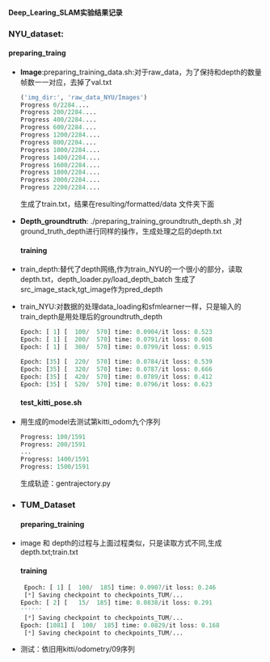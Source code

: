 ####  Deep_Learing_SLAM实验结果记录



### NYU_dataset:

#### preparing_traing

* **Image**:preparing_training_data.sh:对于raw_data，为了保持和depth的数量帧数一一对应，去掉了val.txt

  ```python
  ('img_dir:', 'raw_data_NYU/Images')
  Progress 0/2284....
  Progress 200/2284....
  Progress 400/2284....
  Progress 600/2284....
  Progress 1200/2284....
  Progress 800/2284....
  Progress 1000/2284....
  Progress 1400/2284....
  Progress 1600/2284....
  Progress 1800/2284....
  Progress 2000/2284....
  Progress 2200/2284....
  ```

  生成了train.txt，结果在resulting/formatted/data  文件夹下面

* **Depth_groundtruth**: ./preparing_training_groundtruth_depth.sh ,对ground_truth_depth进行同样的操作，生成处理之后的depth.txt

  #### training

* train_depth:替代了depth网络,作为train_NYU的一个很小的部分，读取depth.txt，depth_loader.py/load_depth_batch  生成了src_image_stack,tgt_image作为pred_depth

* train_NYU:对数据的处理data_loading和sfmlearner一样，只是输入的train_depth是用处理后的groundtruth_depth

  ```python
  Epoch: [ 1] [  100/  570] time: 0.0904/it loss: 0.523
  Epoch: [ 1] [  200/  570] time: 0.0791/it loss: 0.608
  Epoch: [ 1] [  300/  570] time: 0.0799/it loss: 0.915
  
  Epoch: [35] [  220/  570] time: 0.0784/it loss: 0.539
  Epoch: [35] [  320/  570] time: 0.0787/it loss: 0.666
  Epoch: [35] [  420/  570] time: 0.0789/it loss: 0.412
  Epoch: [35] [  520/  570] time: 0.0796/it loss: 0.623
  ```

  #### test_kitti_pose.sh

* 用生成的model去测试第kitti_odom九个序列

  ```python
  Progress: 100/1591
  Progress: 200/1591
  ...
  Progress: 1400/1591
  Progress: 1500/1591
  ```

  生成轨迹：gentrajectory.py

  

* ### TUM_Dataset

  #### preparing_training

* image 和 depth的过程与上面过程类似，只是读取方式不同,生成depth.txt;train.txt

  #### training

  ```python
   Epoch: [ 1] [  100/  185] time: 0.0907/it loss: 0.246
   [*] Saving checkpoint to checkpoints_TUM/...
  Epoch: [ 2] [   15/  185] time: 0.0838/it loss: 0.291
  ''''''
   [*] Saving checkpoint to checkpoints_TUM/...
  Epoch: [1081] [  100/  185] time: 0.0829/it loss: 0.168
   [*] Saving checkpoint to checkpoints_TUM/...
  
  ```

* 测试：依旧用kitti/odometry/09序列

  

  

  

  

  

  

  

  